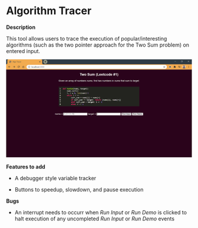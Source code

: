 # Algorithm Tracer

**Description**

This tool allows users to trace the execution of popular/interesting algorithms (such as the two pointer approach for the Two Sum problem) on entered input.

![alt text](https://github.com/nguy3286/Algo_Simulator/blob/main/files/loadView.PNG?raw=true)


**Features to add**

* A debugger style variable tracker

* Buttons to speedup, slowdown, and pause execution

**Bugs**

* An interrupt needs to occurr when _Run Input_ or _Run Demo_ is clicked to halt execution of any uncompleted _Run Input_ or _Run Demo_ events
